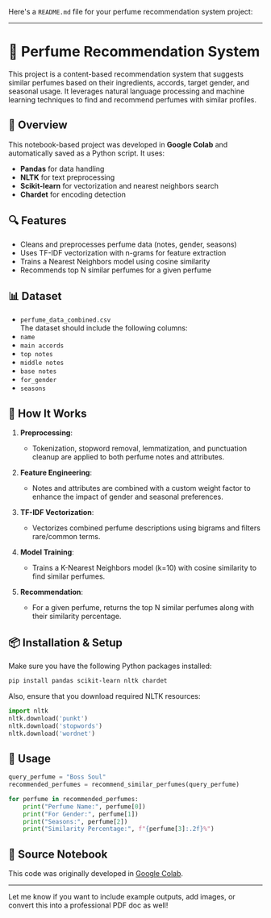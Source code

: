 Here's a `README.md` file for your perfume recommendation system project:

---

# 🧴 Perfume Recommendation System

This project is a content-based recommendation system that suggests similar perfumes based on their ingredients, accords, target gender, and seasonal usage. It leverages natural language processing and machine learning techniques to find and recommend perfumes with similar profiles.

## 📂 Overview

This notebook-based project was developed in **Google Colab** and automatically saved as a Python script. It uses:

- **Pandas** for data handling  
- **NLTK** for text preprocessing  
- **Scikit-learn** for vectorization and nearest neighbors search  
- **Chardet** for encoding detection  

## 🔍 Features

- Cleans and preprocesses perfume data (notes, gender, seasons)
- Uses TF-IDF vectorization with n-grams for feature extraction
- Trains a Nearest Neighbors model using cosine similarity
- Recommends top N similar perfumes for a given perfume

## 📊 Dataset

- `perfume_data_combined.csv`  
The dataset should include the following columns:
- `name`
- `main accords `
- `top notes`
- `middle notes`
- `base notes`
- `for_gender`
- `seasons`

## 🧠 How It Works

1. **Preprocessing**:  
   - Tokenization, stopword removal, lemmatization, and punctuation cleanup are applied to both perfume notes and attributes.

2. **Feature Engineering**:  
   - Notes and attributes are combined with a custom weight factor to enhance the impact of gender and seasonal preferences.

3. **TF-IDF Vectorization**:  
   - Vectorizes combined perfume descriptions using bigrams and filters rare/common terms.

4. **Model Training**:  
   - Trains a K-Nearest Neighbors model (k=10) with cosine similarity to find similar perfumes.

5. **Recommendation**:  
   - For a given perfume, returns the top N similar perfumes along with their similarity percentage.

## 📦 Installation & Setup

Make sure you have the following Python packages installed:

```bash
pip install pandas scikit-learn nltk chardet
```

Also, ensure that you download required NLTK resources:

```python
import nltk
nltk.download('punkt')
nltk.download('stopwords')
nltk.download('wordnet')
```

## 🚀 Usage

```python
query_perfume = "Boss Soul"
recommended_perfumes = recommend_similar_perfumes(query_perfume)

for perfume in recommended_perfumes:
    print("Perfume Name:", perfume[0])
    print("For Gender:", perfume[1])
    print("Seasons:", perfume[2])
    print("Similarity Percentage:", f"{perfume[3]:.2f}%")
```


## 📎 Source Notebook

This code was originally developed in [Google Colab](https://colab.research.google.com/drive/1BBBK4O96ry74ZkB9lB-Sty09oC5bEjko).

---

Let me know if you want to include example outputs, add images, or convert this into a professional PDF doc as well!
